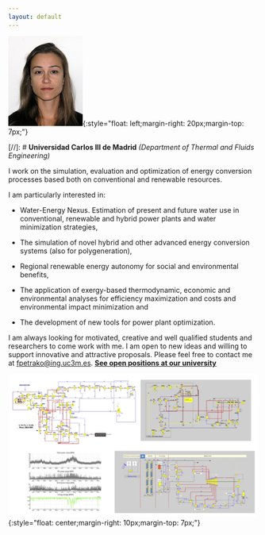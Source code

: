 ```yaml
---
layout: default
---
```


![Fontina Petrakopoulou](/files/fontina_profile.jpg){:style="float: left;margin-right: 20px;margin-top: 7px;"}

[//]: # **Universidad Carlos III de Madrid** *(Department of Thermal and Fluids Engineering)*


I work on the simulation, evaluation and optimization of energy conversion processes
based both on conventional and renewable resources. 

I am particularly interested in:

- Water-Energy Nexus. Estimation of present and future water use in conventional, renewable and hybrid power plants and water minimization strategies,

- The simulation of novel hybrid and other advanced energy conversion systems (also for polygeneration),

- Regional renewable energy autonomy for social and environmental benefits,

- The application of exergy-based thermodynamic, economic and environmental analyses for efficiency maximization and costs and environmental impact minimization and

- The development of new tools for power plant optimization.

I am always looking for motivated, creative and well qualified students and researchers to come work with me. I am open to new ideas and willing to support innovative and attractive proposals. Please feel free to contact me at fpetrako@ing.uc3m.es.
**[See open positions at our university](http://fontina-petrakopoulou.github.io/available-positions/)**

![Fontina Petrakopoulou](/files/simulation_profile.jpg){:style="float: center;margin-right: 10px;margin-top: 7px;"}
